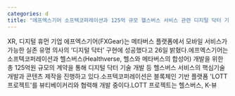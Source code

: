 ```yaml
---
categories: d
title: "에프엑스기어 소프텍코퍼레이션과 125억 규모 헬스버스 서비스 관련 디지털 닥터 기술 개발 계약"
---
```

XR, 디지털 휴먼 기업 에프엑스기어(FXGear)는 메타버스 플랫폼에서 모바일 서비스가 가능한 실존 유명 의사의 ‘디지털 닥터’ 구현에 성공했다고 26일 밝혔다.에프엑스기어는 소프텍코퍼레이션과 헬스버스(Healthverse, 헬스와 메타버스의 합성어) 개발을 위한 총 125억원 규모의 계약을 통해 디지털 닥터 기술 개발 등 헬스버스 서비스의 핵심기술 개발과 콘텐츠 제작을 진행하고 있다.소프텍코퍼레이션은 블록체인 기반 플랫폼 &#39;LOTT 프로젝트&#39;를 뷰티베이커리와 협력해 개발 중이다.LOTT 프로젝트는 헬스버스, K-뷰